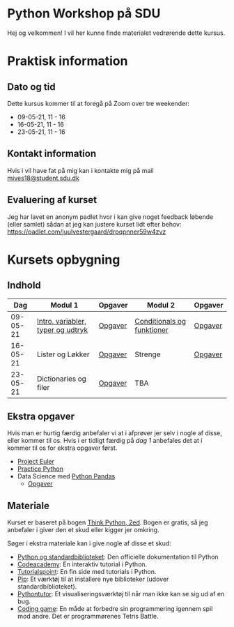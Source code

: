 # Python Workshop på SDU
Hej og velkommen! I vil her kunne finde materialet vedrørende dette kursus.

# Praktisk information
## Dato og tid
Dette kursus kommer til at foregå på Zoom over tre weekender:
* 09-05-21, 11 - 16
* 16-05-21, 11 - 16
* 23-05-21, 11 - 16

## Kontakt information
Hvis i vil have fat på mig kan i kontakte mig på mail mives18@student.sdu.dk

## Evaluering af kurset
Jeg har lavet en anonym padlet hvor i kan give noget feedback løbende (eller samlet) sådan at jeg kan justere kurset lidt efter behov: https://padlet.com/juulvestergaard/drpqpnner59w4zvz

# Kursets opbygning
## Indhold
| Dag      | Modul 1                           | Opgaver                                                                              | Modul 2                   | Opgaver |
|----------|-----------------------------------|--------------------------------------------------------------------------------------|---------------------------|---------|
| 09-05-21 | [Intro, variabler, typer og udtryk](/slides/d1m1.pdf) | [Opgaver](https://colab.research.google.com/drive/1gAjK4PhjNS7prO4QNflvhJsMh9og7Mh7) | [Conditionals og funktioner](/slides/d1m2.pdf) | [Opgaver](https://colab.research.google.com/drive/1rxckca47eAAqBT7UKv6_TzwiNrMnX4F5) |
| 16-05-21 | Lister og Løkker                  | [Opgaver](https://colab.research.google.com/drive/1UXHc2gzoFNXX0uCuWlNGVhZdfEjHEZf2) | Strenge                  | [Opgaver](https://colab.research.google.com/drive/1cuKUSv6lpr5hJ74PlJvPp8ZsIAtEzz7h) |
| 23-05-21 | Dictionaries og filer             | [Opgaver](https://colab.research.google.com/drive/1R3beKxj1Wsoh8EScKBBvFlmRyrl-3sOm) | TBA                      |  |

## Ekstra opgaver
Hvis man er hurtig færdig anbefaler vi at i afprøver jer selv i nogle af disse, eller kommer til os. Hvis i er tidligt færdig på _dag 1_ anbefales det at i kommer til os for ekstra opgaver først.
* [Project Euler](https://projecteuler.net/)
* [Practice Python](https://www.practicepython.org/)
* Data Science med [Python Pandas](http://www.gregreda.com/2013/10/26/working-with-pandas-dataframes/)
  * [Opgaver](https://colab.research.google.com/drive/1-K44Sw_r6SnIOmrjsxo6lkz2HUPnRHjC)

## Materiale
Kurset er baseret på bogen [Think Python, 2ed](https://greenteapress.com/wp/think-python-2e/). Bogen er gratis, så jeg anbefaler i giver den et skud eller kigger jer omkring.

Søger i ekstra materiale kan i give nogle af disse et skud:
* [Python og standardbiblioteket](https://docs.python.org/3/library/index.html): Den officielle dokumentation til Python
* [Codeacademy](https://www.codecademy.com/learn/learn-python): En interaktiv tutorial i Python.
* [Tutorialspoint](https://www.tutorialspoint.com/python/index.htm): En fin side med tutorials i Python.
* [Pip](https://pypi.org/): Et værktøj til at installere nye biblioteker (udover standardbiblioteket).
* [Pythontutor](http://pythontutor.com/live.html#mode=edit): Et visualiseringsværktøj til når man ikke kan se sig ud af en bug.
* [Coding game](https://www.codingame.com/start): En måde at forbedre sin programmering igennem spil mod andre. Det er programmørenes Tetris Battle.
